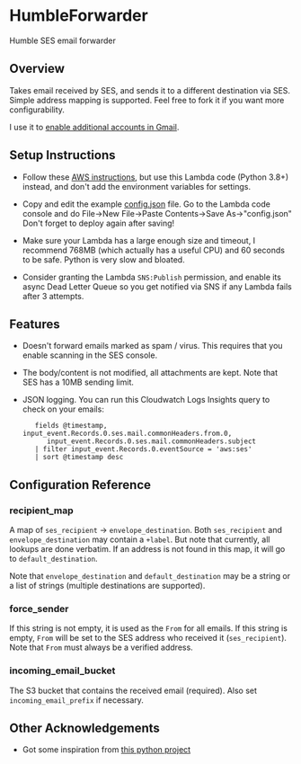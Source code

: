 # HumbleForwarder

Humble SES email forwarder

## Overview

Takes email received by SES, and sends it to a different destination via SES.
Simple address mapping is supported.  Feel free to fork it if you want more
configurability.

I use it to [enable additional accounts in Gmail](https://support.google.com/mail/answer/22370?hl=en).

## Setup Instructions

* Follow these [AWS instructions](https://aws.amazon.com/blogs/messaging-and-targeting/forward-incoming-email-to-an-external-destination/), but use this Lambda code (Python 3.8+) instead,
  and don't add the environment variables for settings.

* Copy and edit the example [config.json](config.json) file.
  Go to the Lambda code console and do File->New File->Paste Contents->Save As->"config.json"
  Don't forget to deploy again after saving!

* Make sure your Lambda has a large enough size and timeout, I recommend
  768MB (which actually has a useful CPU) and 60 seconds to be safe.  Python is very slow and bloated.

* Consider granting the Lambda `SNS:Publish` permission, and enable its async Dead Letter Queue
  so you get notified via SNS if any Lambda fails after 3 attempts.

## Features

* Doesn't forward emails marked as spam / virus.  This requires that you enable scanning in the SES console.

* The body/content is not modified, all attachments are kept.  Note that SES has a 10MB sending limit.

* JSON logging.  You can run this Cloudwatch Logs Insights query to check on your emails:

         fields @timestamp, input_event.Records.0.ses.mail.commonHeaders.from.0,
            input_event.Records.0.ses.mail.commonHeaders.subject
         | filter input_event.Records.0.eventSource = 'aws:ses'
         | sort @timestamp desc

## Configuration Reference

### recipient_map

A map of `ses_recipient` -> `envelope_destination`.
Both `ses_recipient` and `envelope_destination` may contain a `+label`.
But note that currently, all lookups are done verbatim.
If an address is not found in this map, it will go to `default_destination`.

Note that `envelope_destination` and `default_destination` may be a string or a
list of strings (multiple destinations are supported).

### force_sender

If this string is not empty, it is used as the `From` for all emails.
If this string is empty, `From` will be set to the SES address who received it (`ses_recipient`).
Note that `From` must always be a verified address.

### incoming_email_bucket

The S3 bucket that contains the received email (required). Also set `incoming_email_prefix` if necessary.

## Other Acknowledgements

* Got some inspiration from [this python project](https://github.com/chrismarcellino/lambda-ses-email-forwarder/)
